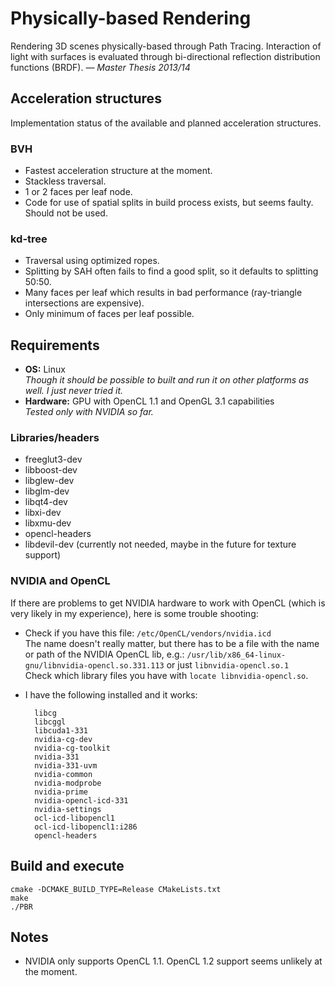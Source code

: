 # Physically-based Rendering

Rendering 3D scenes physically-based through Path Tracing. Interaction of light with surfaces is evaluated through bi-directional reflection distribution functions (BRDF). *— Master Thesis 2013/14*


## Acceleration structures

Implementation status of the available and planned acceleration structures.


### BVH

* Fastest acceleration structure at the moment.
* Stackless traversal.
* 1 or 2 faces per leaf node.
* Code for use of spatial splits in build process exists, but seems faulty. Should not be used.


### kd-tree

* Traversal using optimized ropes.
* Splitting by SAH often fails to find a good split, so it defaults to splitting 50:50.
* Many faces per leaf which results in bad performance (ray-triangle intersections are expensive).
* Only minimum of faces per leaf possible.


## Requirements

* **OS:** Linux  
*Though it should be possible to built and run it on other platforms as well. I just never tried it.*
* **Hardware:** GPU with OpenCL 1.1 and OpenGL 3.1 capabilities  
*Tested only with NVIDIA so far.*


### Libraries/headers

* freeglut3-dev
* libboost-dev
* libglew-dev
* libglm-dev
* libqt4-dev
* libxi-dev
* libxmu-dev
* opencl-headers
* libdevil-dev (currently not needed, maybe in the future for texture support)


### NVIDIA and OpenCL

If there are problems to get NVIDIA hardware to work with OpenCL (which is very likely in my experience), here is some trouble shooting:

* Check if you have this file: `/etc/OpenCL/vendors/nvidia.icd`  
The name doesn't really matter, but there has to be a file with the name or path of the NVIDIA OpenCL lib, e.g.: `/usr/lib/x86_64-linux-gnu/libnvidia-opencl.so.331.113` or just `libnvidia-opencl.so.1`  
Check which library files you have with `locate libnvidia-opencl.so`.
* I have the following installed and it works:

        libcg
        libcggl
        libcuda1-331
        nvidia-cg-dev
        nvidia-cg-toolkit
        nvidia-331
        nvidia-331-uvm
        nvidia-common
        nvidia-modprobe
        nvidia-prime
        nvidia-opencl-icd-331
        nvidia-settings
        ocl-icd-libopencl1
        ocl-icd-libopencl1:i286
        opencl-headers


## Build and execute

    cmake -DCMAKE_BUILD_TYPE=Release CMakeLists.txt
    make
    ./PBR


## Notes

* NVIDIA only supports OpenCL 1.1. OpenCL 1.2 support seems unlikely at the moment.